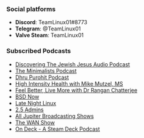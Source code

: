 ### Social platforms

* **Discord**: TeamLinux01#8773
* **Telegram**: @TeamLinux01
* **Valve Steam**: TeamLinux01

### Subscribed Podcasts

* [Discovering The Jewish Jesus Audio Podcast](https://djjaudio.podbean.com/feed.xml)
* [The Minimalists Podcast](https://theminimalists.libsyn.com/rss)
* [Dhru Purohit Podcast](https://www.dhrupurohit.com)
* [High Intensity Health with Mike Mutzel, MS](https://highintensityhealth.libsyn.com/rss)
* [Feel Better, Live More with Dr Rangan Chatterjee](https://drchatterjee.com)
* [BSD Now](https://feeds.fireside.fm/bsdnow/rss)
* [Late Night Linux](https://latenightlinux.com/feed/all)
* [2.5 Admins](https://2.5admins.com/feed/podcast)
* [All Jupiter Broadcasting Shows](https://feed.jupiter.zone/allshows)
* [The WAN Show](https://anchor.fm/s/3cbbb3b8/podcast/rss)
* [On Deck - A Steam Deck Podcast](https://anchor.fm/s/64f6ea28/podcast/rss)

